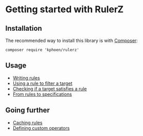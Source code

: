 Getting started with RulerZ
===========================

## Installation

The recommended way to install this library is with [Composer](http://getcomposer.org/):

```
composer require 'kphoen/rulerz'
```

## Usage

 * [Writing rules](writing_rules.md)
 * [Using a rule to filter a target](filter.md)
 * [Checking if a target satisfies a rule](satisfies.md)
 * [From rules to specifications](specifications.md)

## Going further

 * [Caching rules](caching_rules.md)
 * [Defining custom operators](custom_operators.md)
